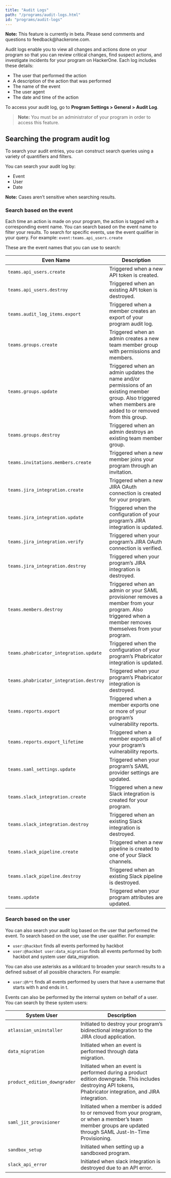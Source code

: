 ```yaml
---
title: "Audit Logs"
path: "/programs/audit-logs.html"
id: "programs/audit-logs"
---
```


<div class="betanote" markdown="1">
<b>Note:</b> This feature is currently in beta. Please send comments and questions to feedback@hackerone.com.
</div>

Audit logs enable you to view all changes and actions done on your program so that you can review critical changes, find suspect actions, and investigate incidents for your program on HackerOne. Each log includes these details:
* The user that performed the action
* A description of the action that was performed
* The name of the event
* The user agent
* The date and time of the action

To access your audit log, go to **Program Settings > General > Audit Log**.

> **Note:** You must be an administrator of your program in order to access this feature.

## Searching the program audit log
To search your audit entries, you can construct search queries using a variety of quantifiers and filters.

You can search your audit log by:
* Event
* User
* Date

**Note:** Cases aren’t sensitive when searching results.

### Search based on the event
Each time an action is made on your program, the action is tagged with a corresponding event name. You can search based on the event name to filter your results. To search for specific events, use the event qualifier in your query. For example: `event:teams.api_users.create`

These are the event names that you can use to search:

Even Name | Description
--------- | ------------
`teams.api_users.create` | Triggered when a new API token is created.
`teams.api_users.destroy` | Triggered when an existing API token is destroyed.
`teams.audit_log_items.export` | Triggered when a member creates an export of your program audit log.
`teams.groups.create` | Triggered when an admin creates a new team member group with permissions and members.
`teams.groups.update` | Triggered when an admin updates the name and/or permissions of an existing member group. Also triggered when members are added to or removed from this group.
`teams.groups.destroy` | Triggered when an admin destroys an existing team member group.
`teams.invitations.members.create` | Triggered when a new member joins your program through an invitation.
`teams.jira_integration.create` | Triggered when a new JIRA OAuth connection is created for your program.
`teams.jira_integration.update` | Triggered when the configuration of your program’s JIRA integration is updated.
`teams.jira_integration.verify` | Triggered when your program’s JIRA OAuth connection is verified.
`teams.jira_integration.destroy` | Triggered when your program’s JIRA integration is destroyed.
`teams.members.destroy` | Triggered when an admin or your SAML provisioner removes a member from your program. Also triggered when a member removes themselves from your program.
`teams.phabricator_integration.update` | Triggered when the configuration of your program’s Phabricator integration is updated.
`teams.phabricator_integration.destroy` | Triggered when your program’s Phabricator integration is destroyed.
`teams.reports.export` | Triggered when a member exports one or more of your program’s vulnerability reports.
`teams.reports.export_lifetime` | Triggered when a member exports all of your program’s vulnerability reports.
`teams.saml_settings.update` | Triggered when your program’s SAML provider settings are updated.
`teams.slack_integration.create` | Triggered when a new Slack integration is created for your program.
`teams.slack_integration.destroy` | Triggered when an existing Slack integration is destroyed.
`teams.slack_pipeline.create` | Triggered when a new pipeline is created to one of your Slack channels.
`teams.slack_pipeline.destroy` | Triggered when an existing Slack pipeline is destroyed.
`teams.update` | Triggered when your program attributes are updated.

### Search based on the user
You can also search your audit log based on the user that performed the event. To search based on the user, use the user qualifier. For example:
* `user:@hackbot` finds all events performed by hackbot
* `user:@hackbot user:data_migration` finds all events performed by both hackbot and system user data_migration.

You can also use asterisks as a wildcard to broaden your search results to a defined subset of all possible characters. For example:
* `user:@h*t` finds all events performed by users that have a username that starts with h and ends in t.

Events can also be performed by the internal system on behalf of a user. You can search by these system users:

System User | Description
----------- | ------------
`atlassian_uninstaller` | Initiated to destroy your program’s bidirectional integration to the JIRA cloud application.
`data_migration` | Initiated when an event is performed through data migration.
`product_edition_downgrader` | Initiated when an event is performed during a product edition downgrade. This includes destroying API tokens, Phabricator integration, and JIRA integration.
`saml_jit_provisioner` | Initiated when a member is added to or removed from your program, or when a member’s team member groups are updated through SAML Just-In-Time Provisioning.
`sandbox_setup` | Initiated when setting up a sandboxed program.
`slack_api_error` | Initiated when slack integration is destroyed due to an API error.
